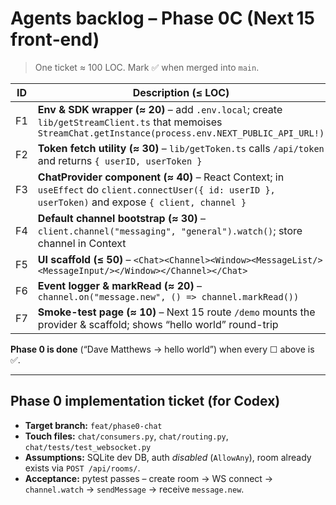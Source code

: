 # Agents backlog – **Phase 0C (Next 15 front‑end)**

> One ticket ≈ 100 LOC. Mark ✅ when merged into `main`.

| ID  | Description (≤ LOC)                                                                                                                 | Owner | Status |
|-----|-------------------------------------------------------------------------------------------------------------------------------------|-------|--------|
| F1  | **Env & SDK wrapper (≈ 20)** – add `.env.local`; create `lib/getStreamClient.ts` that memoises `StreamChat.getInstance(process.env.NEXT_PUBLIC_API_URL!)` |       | ✅ |
| F2  | **Token fetch utility (≈ 30)** – `lib/getToken.ts` calls `/api/token` and returns `{ userID, userToken }`                            |       | ✅ |
| F3  | **ChatProvider component (≈ 40)** – React Context; in `useEffect` do `client.connectUser({ id: userID }, userToken)` and expose `{ client, channel }` |       | ✅ |
| F4  | **Default channel bootstrap (≈ 30)** – `client.channel("messaging", "general").watch()`; store channel in Context                    |       | ✅ |
| F5  | **UI scaffold (≤ 50)** – `<Chat><Channel><Window><MessageList/><MessageInput/></Window></Channel></Chat>`                            |       | ✅ |
| F6  | **Event logger & markRead (≈ 20)** – `channel.on("message.new", () => channel.markRead())`                                           |       | ✅ |
| F7  | **Smoke-test page (≈ 10)** – Next 15 route `/demo` mounts the provider & scaffold; shows “hello world” round-trip                    |       | ✅ |




**Phase 0 is done** (“Dave Matthews → hello world”) when every ☐ above is ✅.

---

## Phase 0 implementation ticket (for Codex)

* **Target branch:** `feat/phase0-chat`  
* **Touch files:** `chat/consumers.py`, `chat/routing.py`, `chat/tests/test_websocket.py`  
* **Assumptions:** SQLite dev DB, auth _disabled_ (`AllowAny`), room already exists via `POST /api/rooms/`.  
* **Acceptance:** pytest passes – create room → WS connect → `channel.watch` → `sendMessage` → receive `message.new`.
